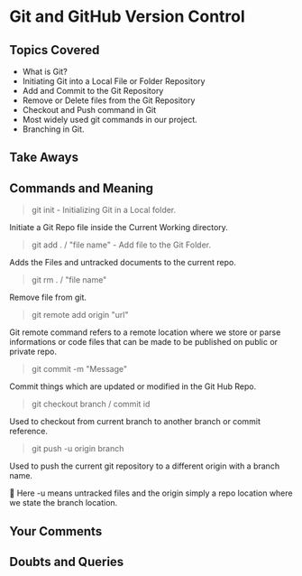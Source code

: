 # Git and GitHub Version Control

## Topics Covered

- What is Git?
- Initiating Git into a Local File or Folder Repository
- Add and Commit to the Git Repository
- Remove or Delete files from the Git Repository
- Checkout and Push command in Git
- Most widely used git commands in our project.
- Branching in Git.

## Take Aways

## Commands and Meaning

> git init - Initializing Git in a Local folder.

<p>
Initiate a Git Repo file inside the Current Working directory.
</p>

> git add . / "file name" - Add file to the Git Folder.

<p>
Adds the Files and untracked documents to the current repo.
</p>

> git rm . / "file name"

<p>
Remove file from git.
</p>

> git remote add origin "url"

<p>
Git remote command refers to a remote location where we store or parse informations or code files that can be made to be published on public or private repo.
</p>

> git commit -m "Message"

<p>
Commit things which are updated or modified in the Git Hub Repo.
</p>

> git checkout branch / commit id

<p>
Used to checkout from current branch to another branch or commit reference.
</p>

> git push -u origin branch

<p>
Used to push the current git repository to a different origin with a branch name.

📓 Here -u means untracked files and the origin simply a repo location where we state the branch location.

</p>

## Your Comments

## Doubts and Queries
